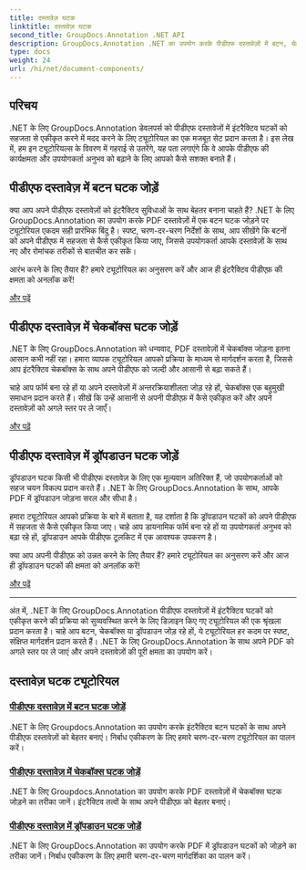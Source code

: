 ```yaml
---
title: दस्तावेज़ घटक
linktitle: दस्तावेज़ घटक
second_title: GroupDocs.Annotation .NET API
description: GroupDocs.Annotation .NET का उपयोग करके पीडीएफ दस्तावेज़ों में बटन, चेकबॉक्स और ड्रॉपडाउन जैसे इंटरैक्टिव घटकों को एकीकृत करने पर व्यापक ट्यूटोरियल खोजें।
type: docs
weight: 24
url: /hi/net/document-components/
---
```

## परिचय

.NET के लिए GroupDocs.Annotation डेवलपर्स को पीडीएफ दस्तावेजों में इंटरैक्टिव घटकों को सहजता से एकीकृत करने में मदद करने के लिए ट्यूटोरियल का एक मजबूत सेट प्रदान करता है। इस लेख में, हम इन ट्यूटोरियल्स के विवरण में गहराई से उतरेंगे, यह पता लगाएंगे कि वे आपके पीडीएफ की कार्यक्षमता और उपयोगकर्ता अनुभव को बढ़ाने के लिए आपको कैसे सशक्त बनाते हैं।

## पीडीएफ दस्तावेज़ में बटन घटक जोड़ें

क्या आप अपने पीडीएफ दस्तावेज़ों को इंटरैक्टिव सुविधाओं के साथ बेहतर बनाना चाहते हैं? .NET के लिए GroupDocs.Annotation का उपयोग करके PDF दस्तावेज़ों में एक बटन घटक जोड़ने पर ट्यूटोरियल एकदम सही प्रारंभिक बिंदु है। स्पष्ट, चरण-दर-चरण निर्देशों के साथ, आप सीखेंगे कि बटनों को अपने पीडीएफ में सहजता से कैसे एकीकृत किया जाए, जिससे उपयोगकर्ता आपके दस्तावेज़ों के साथ नए और रोमांचक तरीकों से बातचीत कर सकें।

आरंभ करने के लिए तैयार हैं? हमारे ट्यूटोरियल का अनुसरण करें और आज ही इंटरैक्टिव पीडीएफ़ की क्षमता को अनलॉक करें!

[और पढ़ें](./add-button-component-to-pdf/)

## पीडीएफ दस्तावेज़ में चेकबॉक्स घटक जोड़ें

.NET के लिए GroupDocs.Annotation को धन्यवाद, PDF दस्तावेज़ों में चेकबॉक्स जोड़ना इतना आसान कभी नहीं रहा। हमारा व्यापक ट्यूटोरियल आपको प्रक्रिया के माध्यम से मार्गदर्शन करता है, जिससे आप इंटरैक्टिव चेकबॉक्स के साथ अपने पीडीएफ को जल्दी और आसानी से बढ़ा सकते हैं।

चाहे आप फॉर्म बना रहे हों या अपने दस्तावेज़ों में अन्तरक्रियाशीलता जोड़ रहे हों, चेकबॉक्स एक बहुमुखी समाधान प्रदान करते हैं। सीखें कि उन्हें आसानी से अपनी पीडीएफ़ में कैसे एकीकृत करें और अपने दस्तावेज़ों को अगले स्तर पर ले जाएँ।

[और पढ़ें](./add-checkbox-component-to-pdf/)

## पीडीएफ दस्तावेज़ में ड्रॉपडाउन घटक जोड़ें

ड्रॉपडाउन घटक किसी भी पीडीएफ दस्तावेज़ के लिए एक मूल्यवान अतिरिक्त हैं, जो उपयोगकर्ताओं को सहज चयन विकल्प प्रदान करते हैं। .NET के लिए GroupDocs.Annotation के साथ, आपके PDF में ड्रॉपडाउन जोड़ना सरल और सीधा है।

हमारा ट्यूटोरियल आपको प्रक्रिया के बारे में बताता है, यह दर्शाता है कि ड्रॉपडाउन घटकों को अपने पीडीएफ में सहजता से कैसे एकीकृत किया जाए। चाहे आप डायनामिक फॉर्म बना रहे हों या उपयोगकर्ता अनुभव को बढ़ा रहे हों, ड्रॉपडाउन आपके पीडीएफ टूलकिट में एक आवश्यक उपकरण है।

क्या आप अपनी पीडीएफ़ को उन्नत करने के लिए तैयार हैं? हमारे ट्यूटोरियल का अनुसरण करें और आज ही ड्रॉपडाउन घटकों की क्षमता को अनलॉक करें!

[और पढ़ें](./add-dropdown-component-to-pdf/)

---

अंत में, .NET के लिए GroupDocs.Annotation पीडीएफ दस्तावेज़ों में इंटरैक्टिव घटकों को एकीकृत करने की प्रक्रिया को सुव्यवस्थित करने के लिए डिज़ाइन किए गए ट्यूटोरियल की एक श्रृंखला प्रदान करता है। चाहे आप बटन, चेकबॉक्स या ड्रॉपडाउन जोड़ रहे हों, ये ट्यूटोरियल हर कदम पर स्पष्ट, संक्षिप्त मार्गदर्शन प्रदान करते हैं। .NET के लिए GroupDocs.Annotation के साथ अपने PDF को अगले स्तर पर ले जाएं और अपने दस्तावेज़ों की पूरी क्षमता का उपयोग करें।
## दस्तावेज़ घटक ट्यूटोरियल
### [पीडीएफ दस्तावेज़ में बटन घटक जोड़ें](./add-button-component-to-pdf/)
.NET के लिए Groupdocs.Annotation का उपयोग करके इंटरैक्टिव बटन घटकों के साथ अपने पीडीएफ दस्तावेज़ों को बेहतर बनाएं। निर्बाध एकीकरण के लिए हमारे चरण-दर-चरण ट्यूटोरियल का पालन करें।
### [पीडीएफ दस्तावेज़ में चेकबॉक्स घटक जोड़ें](./add-checkbox-component-to-pdf/)
.NET के लिए Groupdocs.Annotation का उपयोग करके PDF दस्तावेज़ों में चेकबॉक्स घटक जोड़ने का तरीका जानें। इंटरैक्टिव तत्वों के साथ अपने पीडीएफ़ को बेहतर बनाएं।
### [पीडीएफ दस्तावेज़ में ड्रॉपडाउन घटक जोड़ें](./add-dropdown-component-to-pdf/)
.NET के लिए GroupDocs.Annotation का उपयोग करके PDF में ड्रॉपडाउन घटकों को जोड़ने का तरीका जानें। निर्बाध एकीकरण के लिए हमारी चरण-दर-चरण मार्गदर्शिका का पालन करें।